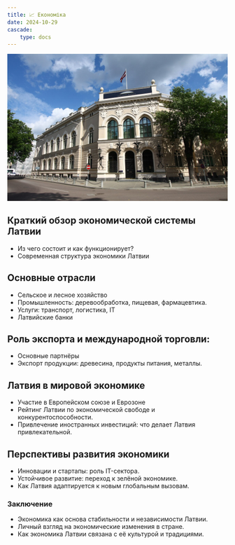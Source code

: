 ```yaml
---
title: 📈 Економіка
date: 2024-10-29
cascade:
    type: docs
---
```

![](bank1.jpg)

## Краткий обзор экономической системы Латвии
- Из чего состоит и как функционирует?
- Современная структура экономики Латвии
## Основные отрасли
- Сельское и лесное хозяйство
- Промышленность: деревообработка, пищевая, фармацевтика.
- Услуги: транспорт, логистика, IT
- Латвийские банки
## Роль экспорта и международной торговли:
- Основные партнёры
- Экспорт продукции: древесина, продукты питания, металлы.
## Латвия в мировой экономике
- Участие в Европейском союзе и Еврозоне
- Рейтинг Латвии по экономической свободе и конкурентоспособности.
- Привлечение иностранных инвестиций: что делает Латвия привлекательной.
## Перспективы развития экономики
- Инновации и стартапы: роль IT-сектора.
- Устойчивое развитие: переход к зелёной экономике.
- Как Латвия адаптируется к новым глобальным вызовам.
### Заключение

- Экономика как основа стабильности и независимости Латвии.
- Личный взгляд на экономические изменения в стране.
- Как экономика Латвии связана с её культурой и традициями.
